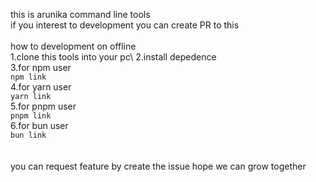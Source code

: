 this is arunika command line tools\
if you interest to development you can create PR to this\
\
how to development on offline\
1.clone this tools into your pc\ 
2.install depedence\
3.for npm user\
`npm link`\
4.for yarn user\
`yarn link`\
5.for pnpm user\
`pnpm link`\
6.for bun user\
`bun link`\
\
\
you can request feature by create the issue hope we can grow together
